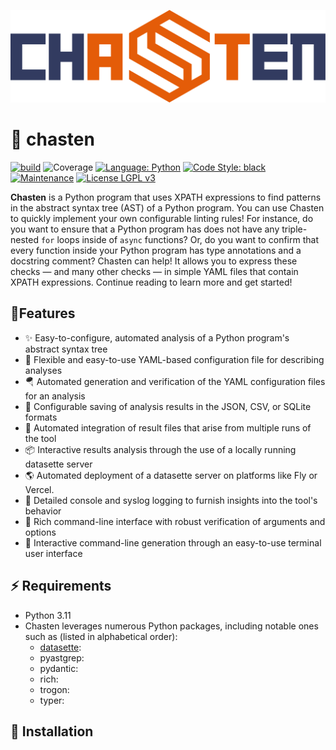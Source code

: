 <img src="https://github.com/AstuteSource/chasten/blob/master/.github/images/chasten-logo.svg" alt="Chasten Logo"
    title="Chasten Logo" />

# 💫 chasten

[![build](https://github.com/gkapfham/chasten/actions/workflows/build.yml/badge.svg)](https://github.com/gkapfham/chasten/actions/workflows/build.yml)
![Coverage](https://img.shields.io/endpoint?url=https://gist.githubusercontent.com/gkapfham/5300aa276fa9261b2b21b96c3141b3ad/raw/covbadge.json)
[![Language:
Python](https://img.shields.io/badge/Language-Python-blue.svg)](https://github.com/gkapfham/chasten/search?l=python)
[![Code Style: black](https://img.shields.io/badge/Code%20Style-Black-blue.svg)](https://github.com/psf/black)
[![Maintenance](https://img.shields.io/badge/Maintained%3F-Yes-blue.svg)](https://github.com/gkapfham/chasten/graphs/commit-activity)
[![License LGPL v3](https://img.shields.io/badge/License-LGPL%20v3-blue.svg)](https://www.gnu.org/licenses/lgpl-3.0)

**Chasten** is a Python program that uses XPATH expressions to find patterns in
the abstract syntax tree (AST) of a Python program. You can use Chasten to
quickly implement your own configurable linting rules! For instance, do you want
to ensure that a Python program has does not have any triple-nested `for` loops
inside of `async` functions? Or, do you want to confirm that every function
inside your Python program has type annotations and a docstring comment? Chasten
can help! It allows you to express these checks &mdash; and many other checks
&mdash; in simple YAML files that contain XPATH expressions. Continue reading to
learn more and get started!

## 🔋Features

- ✨ Easy-to-configure, automated analysis of a Python program's abstract syntax tree
- 📃 Flexible and easy-to-use YAML-based configuration file for describing analyses
- 🪂 Automated generation and verification of the YAML configuration files for an analysis
- 🚀 Configurable saving of analysis results in the JSON, CSV, or SQLite formats
- 🚧 Automated integration of result files that arise from multiple runs of the tool
- 📦 Interactive results analysis through the use of a locally running datasette server
- 🌎 Automated deployment of a datasette server on platforms like Fly or Vercel.
- 🦚 Detailed console and syslog logging to furnish insights into the tool's behavior
- 💠 Rich command-line interface with robust verification of arguments and options
- 🤯 Interactive command-line generation through an easy-to-use terminal user interface

## ⚡️ Requirements

- Python 3.11
- Chasten leverages numerous Python packages, including notable ones such as (listed in alphabetical order):
    - [datasette](https://github.com/simonw/datasette):
    - pyastgrep:
    - pydantic:
    - rich:
    - trogon:
    - typer:

## 🔽 Installation
